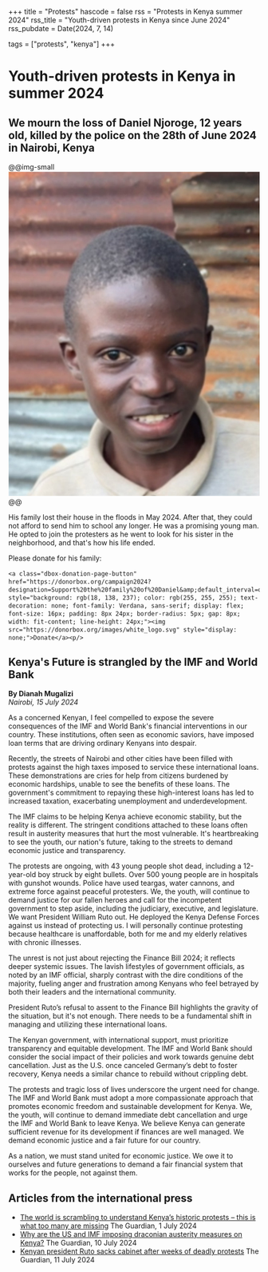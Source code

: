 +++
title = "Protests"
hascode = false
rss = "Protests in Kenya summer 2024"
rss_title = "Youth-driven protests in Kenya since June 2024"
rss_pubdate = Date(2024, 7, 14)

tags = ["protests", "kenya"]
+++

# Youth-driven protests in Kenya in summer 2024

## We mourn the loss of Daniel Njoroge, 12 years old, killed by the police on the 28th of June 2024 in Nairobi, Kenya

@@img-small ![alt](/assets/daniel.jpeg) @@

His family lost their house in the floods in May 2024. After that, they could
not afford to send him to school any longer. He was a promising young
man. He opted to join the protesters as he went to look for his sister in
the neighborhood, and that's how his life ended.

Please donate for his family:

~~~
<a class="dbox-donation-page-button" href="https://donorbox.org/campaign2024?designation=Support%20the%20family%20of%20Daniel&amp;default_interval=o" style="background: rgb(18, 138, 237); color: rgb(255, 255, 255); text-decoration: none; font-family: Verdana, sans-serif; display: flex; font-size: 16px; padding: 8px 24px; border-radius: 5px; gap: 8px; width: fit-content; line-height: 24px;"><img src="https://donorbox.org/images/white_logo.svg" style="display: none;">Donate</a><p/>
~~~

## Kenya's Future is strangled by the IMF and World Bank

**By Dianah Mugalizi**\
*Nairobi, 15 July 2024*

As a concerned Kenyan, I feel compelled to expose the severe consequences of the IMF and World Bank's financial interventions in our country. These institutions, often seen as economic saviors, have imposed loan terms that are driving ordinary Kenyans into despair.

Recently, the streets of Nairobi and other cities have been filled with protests against the high taxes imposed to service these international loans. These demonstrations are cries for help from citizens burdened by economic hardships, unable to see the benefits of these loans. The government's commitment to repaying these high-interest loans has led to increased taxation, exacerbating unemployment and underdevelopment.

The IMF claims to be helping Kenya achieve economic stability, but the reality is different. The stringent conditions attached to these loans often result in austerity measures that hurt the most vulnerable. It's heartbreaking to see the youth, our nation's future, taking to the streets to demand economic justice and transparency.

The protests are ongoing, with 43 young people shot dead, including a 12-year-old boy struck by eight bullets. Over 500 young people are in hospitals with gunshot wounds. Police have used teargas, water cannons, and extreme force against peaceful protesters. We, the youth, will continue to demand justice for our fallen heroes and call for the incompetent government to step aside, including the judiciary, executive, and legislature. We want President William Ruto out. He deployed the Kenya Defense Forces against us instead of protecting us. I will personally continue protesting because healthcare is unaffordable, both for me and my elderly relatives with chronic illnesses.

The unrest is not just about rejecting the Finance Bill 2024; it reflects deeper systemic issues. The lavish lifestyles of government officials, as noted by an IMF official, sharply contrast with the dire conditions of the majority, fueling anger and frustration among Kenyans who feel betrayed by both their leaders and the international community.

President Ruto’s refusal to assent to the Finance Bill highlights the gravity of the situation, but it's not enough. There needs to be a fundamental shift in managing and utilizing these international loans.

The Kenyan government, with international support, must prioritize transparency and equitable development. The IMF and World Bank should consider the social impact of their policies and work towards genuine debt cancellation. Just as the U.S. once canceled Germany’s debt to foster recovery, Kenya needs a similar chance to rebuild without crippling debt.

The protests and tragic loss of lives underscore the urgent need for change. The IMF and World Bank must adopt a more compassionate approach that promotes economic freedom and sustainable development for Kenya. We, the youth, will continue to demand immediate debt cancellation and urge the IMF and World Bank to leave Kenya. We believe Kenya can generate sufficient revenue for its development if finances are well managed. We demand economic justice and a fair future for our country.

As a nation, we must stand united for economic justice. We owe it to ourselves and future generations to demand a fair financial system that works for the people, not against them.

## Articles from the international press
- [The world is scrambling to understand Kenya’s historic protests – this is what too many are missing](https://www.theguardian.com/commentisfree/article/2024/jul/01/kenya-protests-finance-bill-government-debt) The Guardian, 1 July 2024
- [Why are the US and IMF imposing draconian austerity measures on Kenya?](https://www.theguardian.com/commentisfree/article/2024/jul/10/kenya-finance-bill-protests) The Guardian, 10 July 2024
- [Kenyan president Ruto sacks cabinet after weeks of deadly protests](https://www.theguardian.com/world/article/2024/jul/11/kenya-president-william-ruto-sacks-cabinet-after-weeks-of-deadly-protests) The Guardian, 11 July 2024